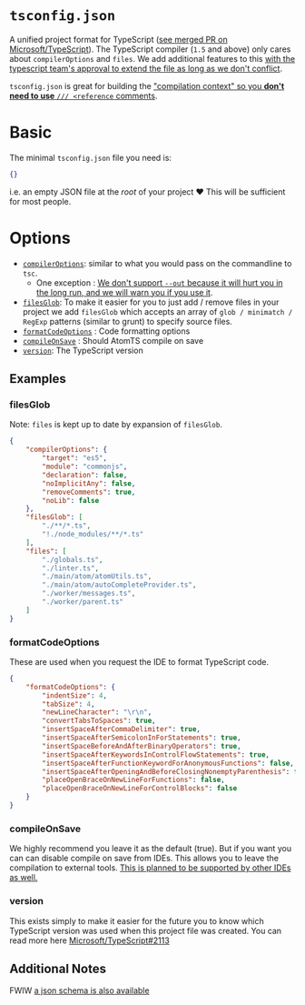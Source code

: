 # `tsconfig.json`
A unified project format for TypeScript ([see merged PR on Microsoft/TypeScript](https://github.com/Microsoft/TypeScript/pull/1692)). The TypeScript compiler (`1.5` and above) only cares about `compilerOptions` and `files`. We add additional features to this [with the typescript team's approval to extend the file as long as we don't conflict](https://github.com/Microsoft/TypeScript/issues/1955).

`tsconfig.json` is great for building the ["compilation context" so you **don't need to use** `/// <reference` comments](http://blog.icanmakethiswork.io/2015/02/hey-tsconfigjson-where-have-you-been.html).

# Basic
The minimal `tsconfig.json` file you need is:
```json
{}
```
i.e. an empty JSON file at the *root* of your project :heart: This will be sufficient for most people.

# Options

* [`compilerOptions`](https://github.com/TypeStrong/atom-typescript/blob/e2fa67c4715189b71430f766ed9a92d9fb3255f9/lib/main/tsconfig/tsconfig.ts#L8-L35): similar to what you would pass on the commandline to `tsc`.
  * One exception : [We don't support `--out` because it will hurt you in the long run, and we will warn you if you use it](https://github.com/TypeStrong/atom-typescript/blob/master/docs/out.md).
* [`filesGlob`](https://github.com/TypeStrong/atom-typescript/blob/master/docs/tsconfig.md#filesglob): To make it easier for you to just add / remove files in your project we add `filesGlob` which accepts an array of `glob / minimatch / RegExp` patterns (similar to grunt) to specify source files.
* [`formatCodeOptions`](https://github.com/TypeStrong/atom-typescript/blob/master/docs/tsconfig.md#formatcodeoptions) : Code formatting options
* [`compileOnSave`](https://github.com/TypeStrong/atom-typescript/blob/master/docs/tsconfig.md#compileonsave) : Should AtomTS compile on save
* [`version`](https://github.com/TypeStrong/atom-typescript/blob/master/docs/tsconfig.md#version): The TypeScript version


## Examples

### filesGlob

Note: `files` is kept up to date by expansion of `filesGlob`.  

```json
{
    "compilerOptions": {
        "target": "es5",
        "module": "commonjs",
        "declaration": false,
        "noImplicitAny": false,
        "removeComments": true,
        "noLib": false
    },
    "filesGlob": [
        "./**/*.ts",
        "!./node_modules/**/*.ts"
    ],
    "files": [
        "./globals.ts",
        "./linter.ts",
        "./main/atom/atomUtils.ts",
        "./main/atom/autoCompleteProvider.ts",
        "./worker/messages.ts",
        "./worker/parent.ts"
    ]
}
```

### formatCodeOptions
These are used when you request the IDE to format TypeScript code.

```json
{
    "formatCodeOptions": {
        "indentSize": 4,
        "tabSize": 4,
        "newLineCharacter": "\r\n",
        "convertTabsToSpaces": true,
        "insertSpaceAfterCommaDelimiter": true,
        "insertSpaceAfterSemicolonInForStatements": true,
        "insertSpaceBeforeAndAfterBinaryOperators": true,
        "insertSpaceAfterKeywordsInControlFlowStatements": true,
        "insertSpaceAfterFunctionKeywordForAnonymousFunctions": false,
        "insertSpaceAfterOpeningAndBeforeClosingNonemptyParenthesis": false,
        "placeOpenBraceOnNewLineForFunctions": false,
        "placeOpenBraceOnNewLineForControlBlocks": false
    }
}
```

### compileOnSave
We highly recommend you leave it as the default (true). But if you want you can can disable compile on save from IDEs. This allows you to leave the compilation to external tools. [This is planned to be supported by other IDEs as well.](https://github.com/Microsoft/TypeScript/issues/2326)

### version
This exists simply to make it easier for the future you to know which TypeScript version was used when this project file was created. You can read more here [Microsoft/TypeScript#2113](https://github.com/Microsoft/TypeScript/issues/2133)

## Additional Notes
FWIW [a json schema is also available](http://json.schemastore.org/tsconfig)

